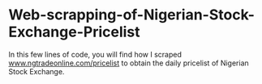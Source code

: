 # Web-scrapping-of-Nigerian-Stock-Exchange-Pricelist
In this few lines of code, you will find how I scraped www.ngtradeonline.com/pricelist to obtain the daily pricelist of Nigerian Stock Exchange.

